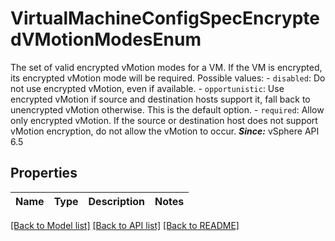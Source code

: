 # VirtualMachineConfigSpecEncryptedVMotionModesEnum

The set of valid encrypted vMotion modes for a VM.  If the VM is encrypted, its encrypted vMotion mode will be required.  Possible values: - `disabled`: Do not use encrypted vMotion, even if available. - `opportunistic`: Use encrypted vMotion if source and destination hosts support it,   fall back to unencrypted vMotion otherwise.      This is the default option. - `required`: Allow only encrypted vMotion.      If the source or destination host does   not support vMotion encryption, do not allow the vMotion to occur.  ***Since:*** vSphere API 6.5 

## Properties
Name | Type | Description | Notes
------------ | ------------- | ------------- | -------------

[[Back to Model list]](../README.md#documentation-for-models) [[Back to API list]](../README.md#documentation-for-api-endpoints) [[Back to README]](../README.md)


